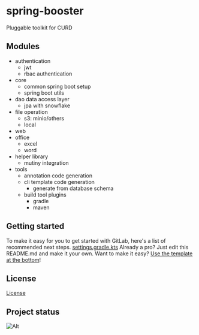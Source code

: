 # spring-booster

Pluggable toolkit for CURD

## Modules

- authentication
  - jwt
  - rbac authentication
- core
  - common spring boot setup
  - spring boot utils
- dao data access layer
  - jpa with snowflake
- file operation
  - s3: minio/others
  - local
- web
- office
  - excel
  - word
- helper library
  - mutiny integration
- tools
  - annotation code generation
  - cli template code generation
    - generate from database schema
  - build tool plugins
    - gradle 
    - maven

## Getting started

To make it easy for you to get started with GitLab, here's a list of recommended next steps.
[settings.gradle.kts](settings.gradle.kts)
Already a pro? Just edit this README.md and make it your own. Want to make it
easy? [Use the template at the bottom](#editing-this-readme)!

## License

[License](./LICENSE.txt)

## Project status

![Alt](https://repobeats.axiom.co/api/embed/d30275716de6d7070fcf07c6b62cd4dd3292d39e.svg "Repobeats analytics image")